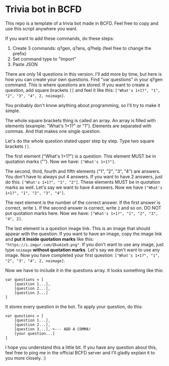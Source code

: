 # Trivia bot in BCFD
This repo is a template of a trivia bot made in BCFD. Feel free to copy and use this script anywhere you want.

If you want to add these commands, do these steps:
1. Create 3 commands: q?gen, q?ans, q?help (feel free to change the prefix)
2. Set command type to "Import"
3. Paste JSON

There are only 14 questions in this version. I'll add more by time, but here is how you can create your own questions. Find "var questions" in your q?gen command. This is where questions are stored. If you want to create a question, add square brackets `[]` and feel it like this: `["What's 1+1?", "1", "2", "3", "4", 2, noimage]`.

You probably don't know anything about programming, so I'll try to make it simple.

The whole square brackets thing is called an array. An array is filled with elements (example: "What's 1+1?" or "1"). Elements are separated with commas. And that makes one single question.

Let's do the whole question stated upper step by step. Type two square brackets `[]`.

The first element ("What's 1+1?") is a question. This element MUST be in quotation marks (""). Now we have: `["What's 1+1?"]`.

The second, third, fourth and fifth elements ("1", "2", "3", "4") are answers. You don't have to always put 4 answers. If you want to have 2 answers, just do this: `["What's 1+1?", "1", "2"]`. These elements MUST be in quotation marks as well. Let's say we want to have 4 answers. Now we have `["What's 1+1?", "1", "2", "3", "4"]`.

The next element is the number of the correct answer. If the first answer is correct, write `1`. If the second answer is correct, write `2` and so on. DO NOT put quotation marks here. Now we have: `["What's 1+1?", "1", "2", "3", "4", 2]`.

The last element is a question image link. This is an image that should appear with the question. If you want to have an image, copy the image link and **put it inside quotation marks** like this: `"https://i.imgur.com/Qkum1e9.png"`. If you don't want to use any image, just type `noimage` **without quotation marks**. Let's say we don't want to use any image. Now you have completed your first question: `["What's 1+1?", "1", "2", "3", "4", 2, noimage]`.

Now we have to include it in the questions array. It looks something like this:
```
var questions = [
    [question 1...],
    [question 2...],
    [question 3...]
]
```
It stores every question in the bot. To apply your question, do this:
```
var questions = [
    [question 1...],
    [question 2...],
    [question 3...], <--- ADD A COMMA!
    [your question...]
]
```

I hope you understand this a little bit. If you have any question about this, feel free to ping me in the official BCFD server and I'll gladly explain it to you more closely. :)
